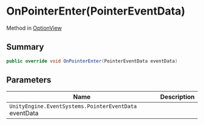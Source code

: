 # OnPointerEnter(PointerEventData)

Method in [OptionView](./)

## Summary

```csharp
public override void OnPointerEnter(PointerEventData eventData)
```

## Parameters

| Name                                                  | Description |
| ----------------------------------------------------- | ----------- |
| `UnityEngine.EventSystems.PointerEventData` eventData |             |
